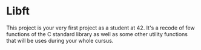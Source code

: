 # Libft
This project is your very first project as a student at 42.
It's a recode of few functions of the C standard library as well as some other utility functions that will be uses during your whole cursus.

